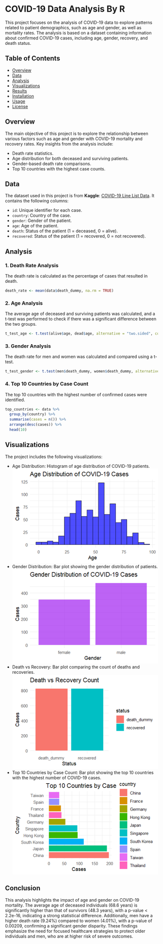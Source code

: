 # COVID-19 Data Analysis By R

This project focuses on the analysis of COVID-19 data to explore patterns related to patient demographics, such as age and gender, as well as mortality rates. The analysis is based on a dataset containing information about confirmed COVID-19 cases, including age, gender, recovery, and death status.

## Table of Contents

- [Overview](#overview)
- [Data](#data)
- [Analysis](#analysis)
- [Visualizations](#visualizations)
- [Results](#results)
- [Installation](#installation)
- [Usage](#usage)
- [License](#license)

## Overview

The main objective of this project is to explore the relationship between various factors such as age and gender with COVID-19 mortality and recovery rates. Key insights from the analysis include:
- Death rate statistics.
- Age distribution for both deceased and surviving patients.
- Gender-based death rate comparisons.
- Top 10 countries with the highest case counts.

## Data

The dataset used in this project is from **Kaggle**: [COVID-19 Line List Data]([https://github.com/CSSEGISandData/COVID-19](https://www.youtube.com/redirect?event=video_description&redir_token=QUFFLUhqbUlHay1MNG43V081Zkt5X0g5MHlrd1NiOUVIUXxBQ3Jtc0tsckE2MV9LUGtxWkhjM2F0YktCcGFCc205Ym5ka296UE5nMGlZazdTNkRiVnlIc0RpLXNkRHBpTDFoajJZVkR4R3k4dHNBYjI2Wk5wa0xaRGtvUXB6WEFZNGd2cmowVEQtR0JodUpNVHExczRCenl3WQ&q=https%3A%2F%2Fwww.kaggle.com%2Fsudalairajkumar%2Fnovel-corona-virus-2019-dataset%2Fdownload%2FuMF6QnlPB7ScS6BxTw1I%252Fversions%252Fe03zBLHwzT7b8fR01UTk%252Ffiles%252FCOVID19_line_list_data.csv%3FdatasetVersionNumber%3D25&v=D_CNmYkGRUc)). It contains the following columns:

- `id`: Unique identifier for each case.
- `country`: Country of the case.
- `gender`: Gender of the patient.
- `age`: Age of the patient.
- `death`: Status of the patient (1 = deceased, 0 = alive).
- `recovered`: Status of the patient (1 = recovered, 0 = not recovered).

## Analysis

### 1. Death Rate Analysis

The death rate is calculated as the percentage of cases that resulted in death.

```R
death_rate <- mean(data$death_dummy, na.rm = TRUE)
```
### 2. Age Analysis
The average age of deceased and surviving patients was calculated, and a t-test was performed to check if there was a significant difference between the two groups.
```R
t_test_age <- t.test(alive$age, dead$age, alternative = "two.sided", conf.level = 0.95)
```
### 3. Gender Analysis
The death rate for men and women was calculated and compared using a t-test.
```R
t_test_gender <- t.test(men$death_dummy, women$death_dummy, alternative = "two.sided", conf.level = 0.95)
```
### 4. Top 10 Countries by Case Count
The top 10 countries with the highest number of confirmed cases were identified.
```R
top_countries <- data %>%
  group_by(country) %>%
  summarise(cases = n()) %>%
  arrange(desc(cases)) %>%
  head(10)
```
## Visualizations
The project includes the following visualizations:

- Age Distribution: Histogram of age distribution of COVID-19 patients.
![image alt](https://github.com/Fakhrul-Ahmed/Covid-19-Analysis-By-R/blob/main/Age%20Distribution.png?raw=true)
- Gender Distribution: Bar plot showing the gender distribution of patients.
![image alt](https://github.com/Fakhrul-Ahmed/Covid-19-Analysis-By-R/blob/main/Gender%20Distribution.png?raw=true)
- Death vs Recovery: Bar plot comparing the count of deaths and recoveries.
![image alt](https://github.com/Fakhrul-Ahmed/Covid-19-Analysis-By-R/blob/main/Death%20vs%20Recovery%20Count.png?raw=true)
- Top 10 Countries by Case Count: Bar plot showing the top 10 countries with the highest number of COVID-19 cases.
![image alt](https://github.com/Fakhrul-Ahmed/Covid-19-Analysis-By-R/blob/main/Top%2010%20Countries%20by%20Case.png?raw=true)
## Conclusion
This analysis highlights the impact of age and gender on COVID-19 mortality. The average age of deceased individuals (68.6 years) is significantly higher than that of survivors (48.3 years), with a p-value < 2.2e-16, indicating a strong statistical difference. Additionally, men have a higher death rate (9.24%) compared to women (4.01%), with a p-value of 0.00209, confirming a significant gender disparity. These findings emphasize the need for focused healthcare strategies to protect older individuals and men, who are at higher risk of severe outcomes.
